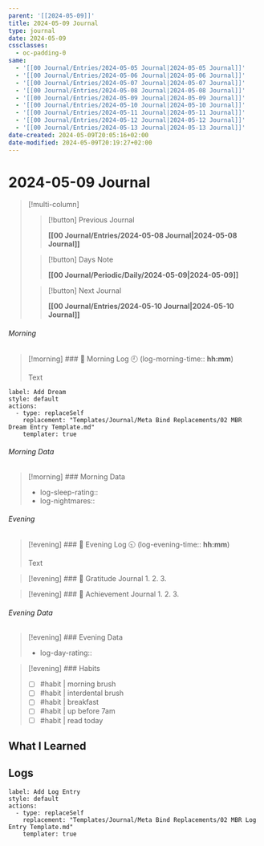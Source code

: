 ```yaml
---
parent: '[[2024-05-09]]'
title: 2024-05-09 Journal
type: journal
date: 2024-05-09
cssclasses:
  - oc-padding-0
same:
  - '[[00 Journal/Entries/2024-05-05 Journal|2024-05-05 Journal]]'
  - '[[00 Journal/Entries/2024-05-06 Journal|2024-05-06 Journal]]'
  - '[[00 Journal/Entries/2024-05-07 Journal|2024-05-07 Journal]]'
  - '[[00 Journal/Entries/2024-05-08 Journal|2024-05-08 Journal]]'
  - '[[00 Journal/Entries/2024-05-09 Journal|2024-05-09 Journal]]'
  - '[[00 Journal/Entries/2024-05-10 Journal|2024-05-10 Journal]]'
  - '[[00 Journal/Entries/2024-05-11 Journal|2024-05-11 Journal]]'
  - '[[00 Journal/Entries/2024-05-12 Journal|2024-05-12 Journal]]'
  - '[[00 Journal/Entries/2024-05-13 Journal|2024-05-13 Journal]]'
date-created: 2024-05-09T20:05:16+02:00
date-modified: 2024-05-09T20:19:27+02:00
---
```


# 2024-05-09 Journal

> [!multi-column]
>
> > [!button]
> > Previous Journal
> >
> > **[[00 Journal/Entries/2024-05-08 Journal|2024-05-08 Journal]]**
>
> > [!button]
> > Days Note
> >
> > **[[00 Journal/Periodic/Daily/2024-05-09|2024-05-09]]**
>
> > [!button]
> > Next Journal
> >
> > **[[00 Journal/Entries/2024-05-10 Journal|2024-05-10 Journal]]**

###### Morning

> [!morning] ### 🌅 Morning Log
> 🕘 (log-morning-time:: **hh:mm**)
>
> Text

```meta-bind-button
label: Add Dream
style: default
actions:
  - type: replaceSelf 
    replacement: "Templates/Journal/Meta Bind Replacements/02 MBR Dream Entry Template.md"
    templater: true
```

###### Morning Data

> [!morning] ### Morning Data
> - log-sleep-rating::
> - log-nightmares::

###### Evening

> [!evening] ### 🌇 Evening Log
> 🕤 (log-evening-time:: **hh:mm**)
>
> Text

> [!evening] ### 🙏 Gratitude Journal
> 1.
> 2.
> 3.

> [!evening] ### 👑 Achievement Journal
> 1.
> 2.
> 3.

###### Evening Data

> [!evening] ### Evening Data
> - log-day-rating::

> [!evening] ### Habits
> - [ ] #habit | morning brush
> - [ ] #habit | interdental brush
> - [ ] #habit | breakfast
> - [ ] #habit | up before 7am
> - [ ] #habit | read today

## What I Learned

## Logs

```meta-bind-button
label: Add Log Entry
style: default
actions:
  - type: replaceSelf 
    replacement: "Templates/Journal/Meta Bind Replacements/02 MBR Log Entry Template.md"
    templater: true
```
